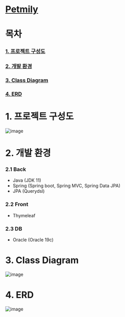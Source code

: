 # [Petmily](http://petmily.cf/)

# 목차
### [1. 프로젝트 구성도](https://github.com/jjb8966/petmily/main/README.md#1-%ED%94%84%EB%A1%9C%EC%A0%9D%ED%8A%B8-%EA%B5%AC%EC%84%B1%EB%8F%84-1)
### [2. 개발 환경](https://github.com/jjb8966/petmily/main/README.md#2-%EA%B0%9C%EB%B0%9C-%ED%99%98%EA%B2%BD-1)
### [3. Class Diagram](https://github.com/jjb8966/petmily/main/README.md#3-class-diagram-1)
### [4. ERD](https://github.com/jjb8966/petmily/main/README.md#4-erd-1)


# 1. 프로젝트 구성도

![image](https://user-images.githubusercontent.com/87421893/211825229-9a731541-1947-4e8d-9d59-cf1921349556.png)

# 2. 개발 환경

### 2.1 Back

- Java (JDK 11)
- Spring (Spring boot, Spring MVC, Spring Data JPA)
- JPA (Querydsl)

### 2.2 Front

- Thymeleaf

### 2.3 DB

- Oracle (Oracle 19c)

# 3. Class Diagram

![image](https://user-images.githubusercontent.com/87421893/211825265-dc6424fb-4802-4fae-89d6-8e71528db54d.png)

# 4. ERD

![image](https://user-images.githubusercontent.com/87421893/211825291-7eb780db-c4e8-4707-a9be-bc35bcc2c286.png)
